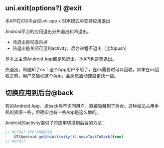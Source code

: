 ## uni.exit(options?) @exit

<!-- UTSAPIJSON.exit.description -->

<!-- UTSAPIJSON.exit.compatibility -->

<!-- UTSAPIJSON.exit.param -->

<!-- UTSAPIJSON.exit.returnValue -->

本API在iOS平台仅uni-app x SDK模式中支持应用退出

Android平台的应用退出分热退出和冷退出。
- 冷退出是彻底杀掉
- 热退出是关闭可见的activity，后台进程不退出（比如push）

基本上主流Android App都是热退出。本API也是热退出。

热退出，即通知了os：这个App用户不用了，在os需要时可以回收。如果在os回收之前，用户又启动这个App，会感觉启动速度更快一些。

<!-- UTSAPIJSON.exit.tutorial -->

<!-- UTSAPIJSON.exit.example -->

<!-- UTSAPIJSON.general_type.name -->

<!-- UTSAPIJSON.general_type.param -->

## 切换应用到后台@back

有的Android App，点back后不询问用户，直接隐藏到了后台。这种做法占用手机的资源一些，但确实也有一些App是这么做的。

Android的activity提供了将应用切换到后台的方法：
```ts
// #ifdef APP-ANDROID
	UTSAndroid.getUniActivity()?.moveTaskToBack(true)
// #endif
```
